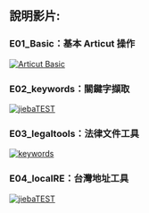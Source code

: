 
## 說明影片:
### E01_Basic：基本 Articut 操作
[![Articut Basic](https://img.youtube.com/vi/GKmPDSi5sxM/0.jpg)](https://youtu.be/GKmPDSi5sxM)

### E02_keywords：關鍵字擷取
[![jiebaTEST](https://img.youtube.com/vi/RVbSoqTfoc0/0.jpg)](https://youtu.be/RVbSoqTfoc0)

### E03_legaltools：法律文件工具
[![keywords](https://img.youtube.com/vi/nJkUYhxYpPo/0.jpg)](https://youtu.be/nJkUYhxYpPo)

### E04_localRE：台灣地址工具
[![jiebaTEST](https://img.youtube.com/vi/3KPUExGLjWg/0.jpg)](https://youtu.be/3KPUExGLjWg)
